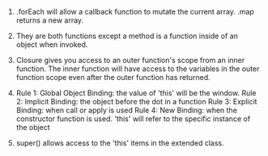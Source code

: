 1. .forEach will allow a callback function to mutate the current array.
    .map returns a new array.

2. They are both functions except a method is a function inside of an object when invoked.

3. Closure gives you access to an outer function's scope from an inner function. The inner function will have access to the variables in the outer function scope even after the outer function has returned.

4.  Rule 1: Global Object Binding: the value of 'this' will be the window.
    Rule 2: Implicit Binding: the object before the dot in a function
    Rule 3: Explicit Binding: when call or apply is used
    Rule 4: New Binding: when the constructor function is used. 'this' will refer to the specific instance of the object

5. super() allows access to the 'this' items in the extended class.
